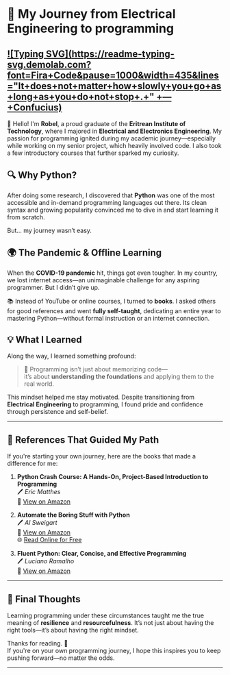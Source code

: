 # 🚀 My Journey from Electrical Engineering to programming

[![Typing SVG](https://readme-typing-svg.demolab.com?font=Fira+Code&pause=1000&width=435&lines="It+does+not+matter+how+slowly+you+go+as+long+as+you+do+not+stop+.+"
+—+Confucius)](https://git.io/typing-svg)
---

👋 Hello! I'm **Robel**, a proud graduate of the **Eritrean Institute of Technology**, where I majored in **Electrical and Electronics Engineering**. My passion for programming ignited during my academic journey—especially while working on my senior project, which heavily involved code. I also took a few introductory courses that further sparked my curiosity.

## 🔍 Why Python?

After doing some research, I discovered that **Python** was one of the most accessible and in-demand programming languages out there. Its clean syntax and growing popularity convinced me to dive in and start learning it from scratch.

But... my journey wasn’t easy.

## 🌍 The Pandemic & Offline Learning

When the **COVID-19 pandemic** hit, things got even tougher. In my country, we lost internet access—an unimaginable challenge for any aspiring programmer. But I didn’t give up.

📚 Instead of YouTube or online courses, I turned to **books**. I asked others for good references and went **fully self-taught**, dedicating an entire year to mastering Python—without formal instruction or an internet connection.

## 💡 What I Learned

Along the way, I learned something profound:

> 🧠 Programming isn’t just about memorizing code—  
> it’s about **understanding the foundations** and applying them to the real world.

This mindset helped me stay motivated. Despite transitioning from **Electrical Engineering** to programming, I found pride and confidence through persistence and self-belief.

---

## 📘 References That Guided My Path

If you're starting your own journey, here are the books that made a difference for me:

1. **Python Crash Course: A Hands-On, Project-Based Introduction to Programming**  
   🖊️ *Eric Matthes*  
   🔗 [View on Amazon](https://www.amazon.com/Python-Crash-Course-2nd-Edition/dp/1593279280)

2. **Automate the Boring Stuff with Python**  
   🖊️ *Al Sweigart*  
   🔗 [View on Amazon](https://www.amazon.com/Automate-Boring-Stuff-Python-Programming/dp/1593275994)  
   🌐 [Read Online for Free](https://automatetheboringstuff.com/)

3. **Fluent Python: Clear, Concise, and Effective Programming**  
   🖊️ *Luciano Ramalho*  
   🔗 [View on Amazon](https://www.amazon.com/Fluent-Python-Concise-Effective-Programming/dp/1491946008)

---

## 🎯 Final Thoughts

Learning programming under these circumstances taught me the true meaning of **resilience** and **resourcefulness**. It’s not just about having the right tools—it’s about having the right mindset.

Thanks for reading. 🌟  
If you're on your own programming journey, I hope this inspires you to keep pushing forward—no matter the odds.

---
